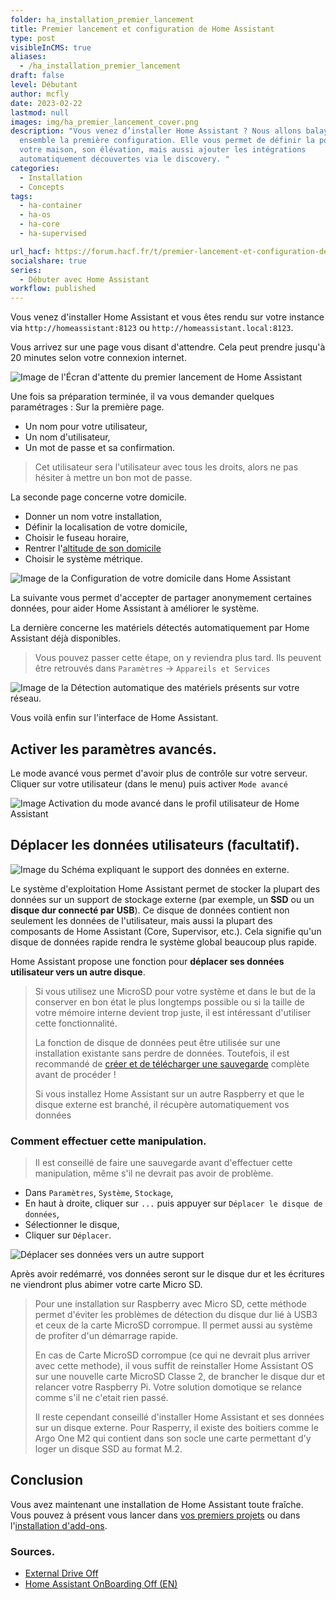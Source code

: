 ```yaml
---
folder: ha_installation_premier_lancement
title: Premier lancement et configuration de Home Assistant
type: post
visibleInCMS: true
aliases:
  - /ha_installation_premier_lancement
draft: false
level: Débutant
author: mcfly
date: 2023-02-22
lastmod: null
images: img/ha_premier_lancement_cover.png
description: "Vous venez d’installer Home Assistant ? Nous allons balayer
  ensemble la première configuration. Elle vous permet de définir la position de
  votre maison, son élévation, mais aussi ajouter les intégrations
  automatiquement découvertes via le discovery. "
categories:
  - Installation
  - Concepts
tags:
  - ha-container
  - ha-os
  - ha-core
  - ha-supervised

url_hacf: https://forum.hacf.fr/t/premier-lancement-et-configuration-de-home-assistant/679
socialshare: true
series:
  - Débuter avec Home Assistant
workflow: published
---
```

Vous venez d'installer Home Assistant et vous êtes rendu sur votre instance via `http://homeassistant:8123` ou `http://homeassistant.local:8123`. 

Vous arrivez sur une page vous disant d'attendre. Cela peut prendre jusqu'à 20 minutes selon votre connexion internet.

![Image de l'Écran d'attente du premier lancement de Home Assistant](img/installation_prepring_home_assistant-1-.jpg "Écran d'attente du premier lancement de Home Assistant")

Une fois sa préparation terminée, il va vous demander quelques paramétrages :
Sur la première page.

* Un nom pour votre utilisateur,
* Un nom d'utilisateur,
* Un mot de passe et sa confirmation.

> Cet utilisateur sera l'utilisateur avec tous les droits, alors ne pas hésiter à mettre un bon mot de passe.

La seconde page concerne votre domicile.

* Donner un nom votre installation,
* Définir la localisation de votre domicile,
* Choisir le fuseau horaire,
* Rentrer l'[altitude de son domicile](https://www.calcmaps.com/fr/map-elevation/)
* Choisir le système métrique.

![Image de la Configuration de votre domicile dans Home Assistant](img/installation_position_gps_domicile-1-.png "Configuration de votre domicile dans Home Assistant")

La suivante vous permet d'accepter de partager anonymement certaines données, pour aider Home Assistant à améliorer le système.

La dernière concerne les matériels détectés automatiquement par Home Assistant déjà disponibles.

> Vous pouvez passer cette étape, on y reviendra plus tard. Ils peuvent être retrouvés dans `Paramètres` -> `Appareils et Services`

![Image de la Détection automatique des matériels présents sur votre réseau.](img/installation_detection_automatique_materiels-1-.png "Détection automatique des matériels présents sur votre réseau.")

Vous voilà enfin sur l'interface de Home Assistant.

## Activer les paramètres avancés.

Le mode avancé vous permet d'avoir plus de contrôle sur votre serveur.
Cliquer sur votre utilisateur (dans le menu) puis activer `Mode avancé`

![Image Activation du mode avancé dans le profil utilisateur de Home Assistant](img/profil_utilisateur-1-.png "Activation du mode avancé dans le profil utilisateur de Home Assistant")

## Déplacer les données utilisateurs (facultatif).

![Image du Schéma expliquant le support des données en externe.](img/ha_usbdatadisk.png "Schéma expliquant le support des données en externe.")

Le système d'exploitation Home Assistant permet de stocker la plupart des données sur un support de stockage externe (par exemple, un **SSD** ou un **disque dur connecté par USB**). Ce disque de données contient non seulement les données de l'utilisateur, mais aussi la plupart des composants de Home Assistant (Core, Supervisor, etc.). Cela signifie qu'un disque de données rapide rendra le système global beaucoup plus rapide.

Home Assistant propose une fonction pour **déplacer ses données utilisateur vers un autre disque**.

> Si vous utilisez une MicroSD pour votre système et dans le but de la conserver en bon état le plus longtemps possible ou si la taille de votre mémoire interne devient trop juste, il est intéressant d'utiliser cette fonctionnalité.
>
> La fonction de disque de données peut être utilisée sur une installation existante sans perdre de données. Toutefois, il est recommandé de [créer et de télécharger une sauvegarde](https://www.home-assistant.io/common-tasks/os/#backups) complète avant de procéder !
>
> Si vous installez Home Assistant sur un autre Raspberry et que le disque externe est branché, il récupère automatiquement vos données

### Comment effectuer cette manipulation.

> Il est conseillé de faire une sauvegarde avant d'effectuer cette manipulation, même s'il ne devrait pas avoir de problème.

* Dans `Paramètres`, `Système`, `Stockage`,
* En haut à droite, cliquer sur `...` puis appuyer sur `Déplacer le disque de données`,
* Sélectionner le disque,
* Cliquer sur `Déplacer`.

![Déplacer ses données vers un autre support](img/deplacer_donnees_utilisateur_home_assistant.gif "Déplacer ses données vers un autre support")

Après avoir redémarré, vos données seront sur le disque dur et les écritures ne viendront plus abimer votre carte Micro SD.

> Pour une installation sur Raspberry avec Micro SD, cette méthode permet d'éviter les problèmes de détection du disque dur lié à USB3 et ceux de la carte MicroSD corrompue. Il permet aussi au système de profiter d'un démarrage rapide.
>
> En cas de Carte MicroSD corrompue (ce qui ne devrait plus arriver avec cette methode), il vous suffit de reinstaller Home Assistant OS sur une nouvelle carte MicroSD Classe 2, de brancher le disque dur et relancer votre Raspberry Pi. Votre solution domotique se relance comme s'il ne c'etait rien passé.
>
> Il reste cependant conseillé d'installer Home Assistant et ses données sur un disque externe. Pour Rasperry, il existe des boitiers comme le Argo One M2 qui contient dans son socle une carte permettant d'y loger un disque SSD au format M.2. 

## Conclusion

Vous avez maintenant une installation de Home Assistant toute fraîche. 
Vous pouvez à présent vous lancer dans [vos premiers projets](/ha_premiers_projets) ou dans l'[installation d'add-ons](/ha_addon_installation).

### Sources.

* [External Drive Off](https://www.home-assistant.io/common-tasks/os/#using-external-data-disk)
* [Home Assistant OnBoarding Off (EN)](https://www.home-assistant.io/getting-started/onboarding/)